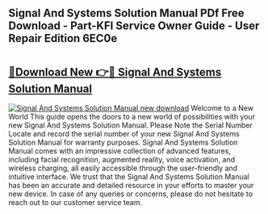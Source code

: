 ## Signal And Systems Solution Manual PDf Free Download - Part-KFI Service Owner Guide - User Repair Edition 6EC0e

# <h2><a href="http://bc56771.oget.top/?id=Signal+And+Systems+Solution+Manual">🔗Download New 👉🔴 Signal And Systems Solution Manual</a></h2>

[![Signal And Systems Solution Manual new download](https://i.imgur.com/5g1atiW.png)](http://bc56771.oget.top/?id=Signal+And+Systems+Solution+Manual)
Welcome to a New World This guide opens the doors to a new world of possibilities with your new Signal And Systems Solution Manual. Please Note the Serial Number Locate and record the serial number of your new Signal And Systems Solution Manual for warranty purposes. Signal And Systems Solution Manual comes with an impressive collection of advanced features, including facial recognition, augmented reality, voice activation, and wireless charging, all easily accessible through the user-friendly and intuitive interface. We trust that the Signal And Systems Solution Manual has been an accurate and detailed resource in your efforts to master your new device. In case of any queries or concerns, please do not hesitate to reach out to our customer service team.
